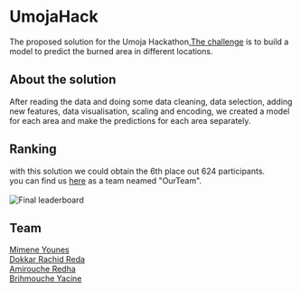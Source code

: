 # UmojaHack
The proposed solution for the Umoja Hackathon,[The challenge](https://zindi.africa/hackathons/umojahack-3-hotspots) is to build a model to predict the burned area in different locations.

## About the solution
After reading the data and doing some data cleaning, data selection, adding new features, data visualisation, scaling and encoding, we created a model for each area and make the predictions for each area separately.

## Ranking
with this solution we could obtain the 6th place out 624 participants.  
you can find us [here](https://zindi.africa/hackathons/umojahack-3-hotspots/leaderboard) as a team neamed "OurTeam".  
<br>
![Final leaderboard](https://github.com/younes38/UmojaHack/blob/master/leaderboard.PNG)

## Team
[Mimene Younes](https://github.com/younes38)  
[Dokkar Rachid Reda](https://github.com/DokkarRachidReda)  
[Amirouche Redha](https://github.com/am3redha)  
[Brihmouche Yacine](https://github.com/Looklok)
